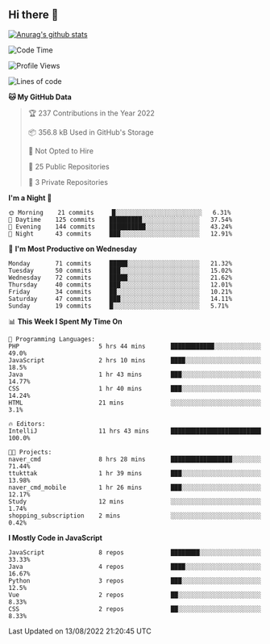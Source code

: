 ## Hi there 👋

[![Anurag's github stats](https://github-readme-stats.vercel.app/api?username=Songwonseok)](https://github.com/anuraghazra/github-readme-stats)



<!--START_SECTION:waka-->
![Code Time](http://img.shields.io/badge/Code%20Time-1%2C705%20hrs%2019%20mins-blue)

![Profile Views](http://img.shields.io/badge/Profile%20Views-0-blue)

![Lines of code](https://img.shields.io/badge/From%20Hello%20World%20I%27ve%20Written-3%20Million%20lines%20of%20code-blue)

**🐱 My GitHub Data** 

> 🏆 237 Contributions in the Year 2022
 > 
> 📦 356.8 kB Used in GitHub's Storage 
 > 
> 🚫 Not Opted to Hire
 > 
> 📜 25 Public Repositories 
 > 
> 🔑 3 Private Repositories  
 > 
**I'm a Night 🦉** 

```text
🌞 Morning    21 commits     █░░░░░░░░░░░░░░░░░░░░░░░░   6.31% 
🌆 Daytime    125 commits    █████████░░░░░░░░░░░░░░░░   37.54% 
🌃 Evening    144 commits    ██████████░░░░░░░░░░░░░░░   43.24% 
🌙 Night      43 commits     ███░░░░░░░░░░░░░░░░░░░░░░   12.91%

```
📅 **I'm Most Productive on Wednesday** 

```text
Monday       71 commits     █████░░░░░░░░░░░░░░░░░░░░   21.32% 
Tuesday      50 commits     ███░░░░░░░░░░░░░░░░░░░░░░   15.02% 
Wednesday    72 commits     █████░░░░░░░░░░░░░░░░░░░░   21.62% 
Thursday     40 commits     ███░░░░░░░░░░░░░░░░░░░░░░   12.01% 
Friday       34 commits     ██░░░░░░░░░░░░░░░░░░░░░░░   10.21% 
Saturday     47 commits     ███░░░░░░░░░░░░░░░░░░░░░░   14.11% 
Sunday       19 commits     █░░░░░░░░░░░░░░░░░░░░░░░░   5.71%

```


📊 **This Week I Spent My Time On** 

```text
💬 Programming Languages: 
PHP                      5 hrs 44 mins       ████████████░░░░░░░░░░░░░   49.0% 
JavaScript               2 hrs 10 mins       ████░░░░░░░░░░░░░░░░░░░░░   18.5% 
Java                     1 hr 43 mins        ███░░░░░░░░░░░░░░░░░░░░░░   14.77% 
CSS                      1 hr 40 mins        ███░░░░░░░░░░░░░░░░░░░░░░   14.24% 
HTML                     21 mins             ░░░░░░░░░░░░░░░░░░░░░░░░░   3.1%

🔥 Editors: 
IntelliJ                 11 hrs 43 mins      █████████████████████████   100.0%

🐱‍💻 Projects: 
naver_cmd                8 hrs 28 mins       █████████████████░░░░░░░░   71.44% 
ttukttak                 1 hr 39 mins        ███░░░░░░░░░░░░░░░░░░░░░░   13.98% 
naver_cmd_mobile         1 hr 26 mins        ███░░░░░░░░░░░░░░░░░░░░░░   12.17% 
Study                    12 mins             ░░░░░░░░░░░░░░░░░░░░░░░░░   1.74% 
shopping_subscription    2 mins              ░░░░░░░░░░░░░░░░░░░░░░░░░   0.42%

```

**I Mostly Code in JavaScript** 

```text
JavaScript               8 repos             ████████░░░░░░░░░░░░░░░░░   33.33% 
Java                     4 repos             ████░░░░░░░░░░░░░░░░░░░░░   16.67% 
Python                   3 repos             ███░░░░░░░░░░░░░░░░░░░░░░   12.5% 
Vue                      2 repos             ██░░░░░░░░░░░░░░░░░░░░░░░   8.33% 
CSS                      2 repos             ██░░░░░░░░░░░░░░░░░░░░░░░   8.33%

```



 Last Updated on 13/08/2022 21:20:45 UTC
<!--END_SECTION:waka-->
